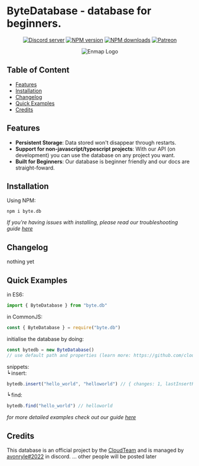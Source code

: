 # ByteDatabase - database for beginners. 
<div align="center">
  <p>
    <a href="https://join.cloudteam.me"><img src="https://img.shields.io/discord/934070836619518082?color=%237289da&label=DIscord&style=for-the-badge" alt="Discord server" /></a>
    <a href="https://www.npmjs.com/package/byte.db"><img src="https://img.shields.io/npm/v/byte.db.svg?style=for-the-badge&logo=appveyor&maxAge=3600" alt="NPM version" /></a>
    <a href="https://www.npmjs.com/package/byte.db"><img src="https://img.shields.io/npm/dt/byte.db.svg?style=for-the-badge&logo=appveyor&maxAge=3600" alt="NPM downloads" /></a>
    <a href="https://www.buymeacoffee.com/cloudteam"><img src="https://img.shields.io/endpoint.svg?url=https%3A%2F%2Fshields-io-buymeacoffee.vercel.app%2Fapi%3Fusername%3Dcloudteam%26type%3Dpatrons&style=for-the-badge&logo=appveyor" alt="Patreon" /></a>
  </p>
</div>

<div align="center">
  <p><img src="https://cdn.discordapp.com/attachments/979835741930655854/979845371163451412/bytedb_banner.png" alt="Enmap Logo" />
</div>

## Table of Content
- [Features](#features)
- [Installation](#installation)
- [Changelog](#changelog)
- [Quick Examples](#quick-examples)
- [Credits](#credits)

## Features
- <b>Persistent Storage</b>: Data stored won't disappear through restarts.
- <b>Support for non-javascript/typescript projects</b>: With our API (on development) you can use the database on any project you want.
- <b>Built for Beginners</b>: Our database is beginner friendly and our docs are straight-foward.

## Installation
Using NPM: 
```
npm i byte.db
```
_If you're having issues with installing, please read our troubleshooting guide [here](https://github.com/cloudteamdev/ByteDatabase/docs/troubleshooting.md)_

## Changelog
nothing yet

## Quick Examples
in ES6:
```ts
import { ByteDatabase } from "byte.db"
```
in CommonJS:
```js
const { ByteDatabase } = require("byte.db")
```
initialise the database by doing: 
```ts
const bytedb = new ByteDatabase()
// use default path and properties (learn more: https://github.com/cloudteamdev/ByteDatabase/docs/guide.md#properties)
```
snippets:<br>
   ┕ insert: 
   ```ts
   bytedb.insert("hello_world", "helloworld") // { changes: 1, lastInsertRowid: 1 }
   ``` 
   ┕ find:
   ```ts
   bytedb.find("hello_world") // helloworld
   ```
_for more detailed examples check out our guide [here](https://github.com/cloudteamdev/ByteDatabase/docs/guide.md#methods)_

## Credits
This database is an official project by the [CloudTeam](https://cloudteam.me) and is managed by [avonryle#2022](htts://github.com/avonryle) in discord.
... other people will be posted later
